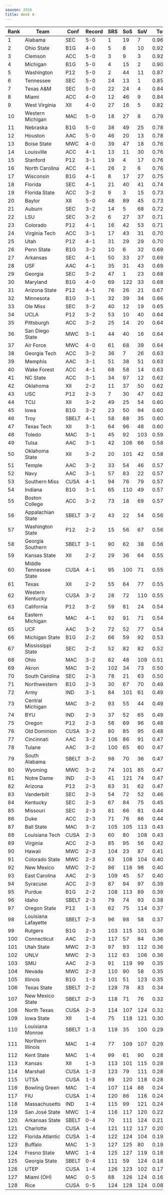 ```yaml
---
season: 2016
title: Week 6
---
```

<table class="display"><thead><tr><th>Rank</th><th>Team</th><th>Conf</th><th>Record</th><th>SRS</th><th>SoS</th><th>SoV</th><th>Total</th></tr></thead><tbody>
<tr><td>1</td><td>Alabama</td><td>SEC</td><td>5-0</td><td>1</td><td>19</td><td>7</td><td>0.96471</td></tr>
<tr><td>2</td><td>Ohio State</td><td>B1G</td><td>4-0</td><td>5</td><td>8</td><td>10</td><td>0.92699</td></tr>
<tr><td>3</td><td>Clemson</td><td>ACC</td><td>5-0</td><td>3</td><td>9</td><td>3</td><td>0.92626</td></tr>
<tr><td>4</td><td>Michigan</td><td>B1G</td><td>5-0</td><td>4</td><td>15</td><td>2</td><td>0.90758</td></tr>
<tr><td>5</td><td>Washington</td><td>P12</td><td>5-0</td><td>2</td><td>44</td><td>11</td><td>0.87669</td></tr>
<tr><td>6</td><td>Tennessee</td><td>SEC</td><td>5-0</td><td>24</td><td>13</td><td>1</td><td>0.85466</td></tr>
<tr><td>7</td><td>Texas A&M</td><td>SEC</td><td>5-0</td><td>22</td><td>24</td><td>4</td><td>0.84454</td></tr>
<tr><td>8</td><td>Miami</td><td>ACC</td><td>4-0</td><td>12</td><td>46</td><td>9</td><td>0.84115</td></tr>
<tr><td>9</td><td>West Virginia</td><td>XII</td><td>4-0</td><td>27</td><td>16</td><td>5</td><td>0.82109</td></tr>
<tr><td>10</td><td>Western Michigan</td><td>MAC</td><td>5-0</td><td>18</td><td>27</td><td>8</td><td>0.79085</td></tr>
<tr><td>11</td><td>Nebraska</td><td>B1G</td><td>5-0</td><td>38</td><td>49</td><td>25</td><td>0.78843</td></tr>
<tr><td>12</td><td>Houston</td><td>AAC</td><td>5-0</td><td>46</td><td>20</td><td>13</td><td>0.78546</td></tr>
<tr><td>13</td><td>Boise State</td><td>MWC</td><td>4-0</td><td>39</td><td>47</td><td>18</td><td>0.76715</td></tr>
<tr><td>14</td><td>Louisville</td><td>ACC</td><td>4-1</td><td>13</td><td>11</td><td>30</td><td>0.76553</td></tr>
<tr><td>15</td><td>Stanford</td><td>P12</td><td>3-1</td><td>19</td><td>4</td><td>17</td><td>0.76330</td></tr>
<tr><td>16</td><td>North Carolina</td><td>ACC</td><td>4-1</td><td>26</td><td>2</td><td>6</td><td>0.76210</td></tr>
<tr><td>17</td><td>Wisconsin</td><td>B1G</td><td>4-1</td><td>8</td><td>17</td><td>27</td><td>0.75881</td></tr>
<tr><td>18</td><td>Florida</td><td>SEC</td><td>4-1</td><td>21</td><td>40</td><td>41</td><td>0.74597</td></tr>
<tr><td>19</td><td>Florida State</td><td>ACC</td><td>3-2</td><td>9</td><td>3</td><td>15</td><td>0.73791</td></tr>
<tr><td>20</td><td>Baylor</td><td>XII</td><td>5-0</td><td>48</td><td>89</td><td>45</td><td>0.73415</td></tr>
<tr><td>21</td><td>Auburn</td><td>SEC</td><td>3-2</td><td>14</td><td>5</td><td>68</td><td>0.72373</td></tr>
<tr><td>22</td><td>LSU</td><td>SEC</td><td>3-2</td><td>6</td><td>27</td><td>37</td><td>0.71803</td></tr>
<tr><td>23</td><td>Colorado</td><td>P12</td><td>4-1</td><td>16</td><td>42</td><td>53</td><td>0.71125</td></tr>
<tr><td>24</td><td>Virginia Tech</td><td>ACC</td><td>3-1</td><td>17</td><td>43</td><td>31</td><td>0.70650</td></tr>
<tr><td>25</td><td>Utah</td><td>P12</td><td>4-1</td><td>31</td><td>29</td><td>29</td><td>0.70474</td></tr>
<tr><td>26</td><td>Penn State</td><td>B1G</td><td>3-2</td><td>10</td><td>6</td><td>32</td><td>0.69984</td></tr>
<tr><td>27</td><td>Arkansas</td><td>SEC</td><td>4-1</td><td>50</td><td>33</td><td>27</td><td>0.69903</td></tr>
<tr><td>28</td><td>USF</td><td>AAC</td><td>4-1</td><td>35</td><td>31</td><td>43</td><td>0.69324</td></tr>
<tr><td>29</td><td>Georgia</td><td>SEC</td><td>3-2</td><td>47</td><td>1</td><td>23</td><td>0.68625</td></tr>
<tr><td>30</td><td>Maryland</td><td>B1G</td><td>4-0</td><td>69</td><td>122</td><td>33</td><td>0.68219</td></tr>
<tr><td>31</td><td>Arizona State</td><td>P12</td><td>4-1</td><td>76</td><td>26</td><td>21</td><td>0.67694</td></tr>
<tr><td>32</td><td>Minnesota</td><td>B1G</td><td>3-1</td><td>32</td><td>39</td><td>34</td><td>0.66693</td></tr>
<tr><td>33</td><td>Ole Miss</td><td>SEC</td><td>3-2</td><td>40</td><td>12</td><td>19</td><td>0.65521</td></tr>
<tr><td>34</td><td>UCLA</td><td>P12</td><td>3-2</td><td>53</td><td>10</td><td>40</td><td>0.64920</td></tr>
<tr><td>35</td><td>Pittsburgh</td><td>ACC</td><td>3-2</td><td>25</td><td>14</td><td>20</td><td>0.64510</td></tr>
<tr><td>36</td><td>San Diego State</td><td>MWC</td><td>3-1</td><td>44</td><td>40</td><td>16</td><td>0.64481</td></tr>
<tr><td>37</td><td>Air Force</td><td>MWC</td><td>4-0</td><td>61</td><td>68</td><td>39</td><td>0.64359</td></tr>
<tr><td>38</td><td>Georgia Tech</td><td>ACC</td><td>3-2</td><td>36</td><td>7</td><td>26</td><td>0.63396</td></tr>
<tr><td>39</td><td>Memphis</td><td>AAC</td><td>3-1</td><td>51</td><td>38</td><td>51</td><td>0.63304</td></tr>
<tr><td>40</td><td>Wake Forest</td><td>ACC</td><td>4-1</td><td>68</td><td>58</td><td>14</td><td>0.63249</td></tr>
<tr><td>41</td><td>NC State</td><td>ACC</td><td>3-1</td><td>34</td><td>97</td><td>12</td><td>0.62980</td></tr>
<tr><td>42</td><td>Oklahoma</td><td>XII</td><td>2-2</td><td>11</td><td>37</td><td>50</td><td>0.62805</td></tr>
<tr><td>43</td><td>USC</td><td>P12</td><td>2-3</td><td>7</td><td>30</td><td>47</td><td>0.62199</td></tr>
<tr><td>44</td><td>TCU</td><td>XII</td><td>3-2</td><td>49</td><td>25</td><td>54</td><td>0.60845</td></tr>
<tr><td>45</td><td>Iowa</td><td>B1G</td><td>3-2</td><td>23</td><td>50</td><td>94</td><td>0.60269</td></tr>
<tr><td>46</td><td>Troy</td><td>SBELT</td><td>4-1</td><td>58</td><td>88</td><td>35</td><td>0.60217</td></tr>
<tr><td>47</td><td>Texas Tech</td><td>XII</td><td>3-1</td><td>64</td><td>96</td><td>48</td><td>0.60119</td></tr>
<tr><td>48</td><td>Toledo</td><td>MAC</td><td>3-1</td><td>45</td><td>92</td><td>103</td><td>0.59942</td></tr>
<tr><td>49</td><td>Tulsa</td><td>AAC</td><td>3-1</td><td>42</td><td>106</td><td>66</td><td>0.58228</td></tr>
<tr><td>50</td><td>Oklahoma State</td><td>XII</td><td>3-2</td><td>20</td><td>101</td><td>42</td><td>0.58081</td></tr>
<tr><td>51</td><td>Temple</td><td>AAC</td><td>3-2</td><td>33</td><td>54</td><td>46</td><td>0.57661</td></tr>
<tr><td>52</td><td>Navy</td><td>AAC</td><td>3-1</td><td>57</td><td>83</td><td>22</td><td>0.57459</td></tr>
<tr><td>53</td><td>Southern Miss</td><td>CUSA</td><td>4-1</td><td>94</td><td>76</td><td>79</td><td>0.57267</td></tr>
<tr><td>54</td><td>Indiana</td><td>B1G</td><td>3-1</td><td>65</td><td>110</td><td>49</td><td>0.57216</td></tr>
<tr><td>55</td><td>Boston College</td><td>ACC</td><td>3-2</td><td>73</td><td>18</td><td>69</td><td>0.57173</td></tr>
<tr><td>56</td><td>Appalachian State</td><td>SBELT</td><td>3-2</td><td>43</td><td>22</td><td>54</td><td>0.56911</td></tr>
<tr><td>57</td><td>Washington State</td><td>P12</td><td>2-2</td><td>15</td><td>56</td><td>67</td><td>0.56370</td></tr>
<tr><td>58</td><td>Georgia Southern</td><td>SBELT</td><td>3-1</td><td>90</td><td>62</td><td>38</td><td>0.56141</td></tr>
<tr><td>59</td><td>Kansas State</td><td>XII</td><td>2-2</td><td>29</td><td>36</td><td>64</td><td>0.55583</td></tr>
<tr><td>60</td><td>Middle Tennessee State</td><td>CUSA</td><td>4-1</td><td>95</td><td>100</td><td>71</td><td>0.55496</td></tr>
<tr><td>61</td><td>Texas</td><td>XII</td><td>2-2</td><td>55</td><td>64</td><td>77</td><td>0.55328</td></tr>
<tr><td>62</td><td>Western Kentucky</td><td>CUSA</td><td>3-2</td><td>28</td><td>72</td><td>110</td><td>0.55311</td></tr>
<tr><td>63</td><td>California</td><td>P12</td><td>3-2</td><td>59</td><td>81</td><td>24</td><td>0.54889</td></tr>
<tr><td>64</td><td>Eastern Michigan</td><td>MAC</td><td>4-1</td><td>92</td><td>91</td><td>71</td><td>0.54776</td></tr>
<tr><td>65</td><td>UCF</td><td>AAC</td><td>3-2</td><td>72</td><td>52</td><td>77</td><td>0.54266</td></tr>
<tr><td>66</td><td>Michigan State</td><td>B1G</td><td>2-2</td><td>66</td><td>59</td><td>92</td><td>0.53088</td></tr>
<tr><td>67</td><td>Mississippi State</td><td>SEC</td><td>2-2</td><td>52</td><td>82</td><td>82</td><td>0.52148</td></tr>
<tr><td>68</td><td>Ohio</td><td>MAC</td><td>3-2</td><td>82</td><td>48</td><td>109</td><td>0.51431</td></tr>
<tr><td>69</td><td>Akron</td><td>MAC</td><td>3-2</td><td>102</td><td>34</td><td>73</td><td>0.50798</td></tr>
<tr><td>70</td><td>South Carolina</td><td>SEC</td><td>2-3</td><td>78</td><td>21</td><td>63</td><td>0.50293</td></tr>
<tr><td>71</td><td>Northwestern</td><td>B1G</td><td>2-3</td><td>30</td><td>67</td><td>70</td><td>0.49880</td></tr>
<tr><td>72</td><td>Army</td><td>IND</td><td>3-1</td><td>84</td><td>101</td><td>61</td><td>0.49613</td></tr>
<tr><td>73</td><td>Central Michigan</td><td>MAC</td><td>3-2</td><td>93</td><td>55</td><td>44</td><td>0.49215</td></tr>
<tr><td>74</td><td>BYU</td><td>IND</td><td>2-3</td><td>37</td><td>52</td><td>65</td><td>0.49048</td></tr>
<tr><td>75</td><td>Oregon</td><td>P12</td><td>2-3</td><td>56</td><td>69</td><td>96</td><td>0.48713</td></tr>
<tr><td>76</td><td>Old Dominion</td><td>CUSA</td><td>3-2</td><td>80</td><td>85</td><td>95</td><td>0.48201</td></tr>
<tr><td>77</td><td>Cincinnati</td><td>AAC</td><td>3-2</td><td>106</td><td>86</td><td>91</td><td>0.47960</td></tr>
<tr><td>78</td><td>Tulane</td><td>AAC</td><td>3-2</td><td>100</td><td>65</td><td>60</td><td>0.47327</td></tr>
<tr><td>79</td><td>South Alabama</td><td>SBELT</td><td>3-2</td><td>98</td><td>70</td><td>36</td><td>0.47189</td></tr>
<tr><td>80</td><td>Wyoming</td><td>MWC</td><td>3-2</td><td>74</td><td>101</td><td>85</td><td>0.47163</td></tr>
<tr><td>81</td><td>Notre Dame</td><td>IND</td><td>2-3</td><td>41</td><td>121</td><td>74</td><td>0.47122</td></tr>
<tr><td>82</td><td>Arizona</td><td>P12</td><td>2-3</td><td>83</td><td>31</td><td>62</td><td>0.47109</td></tr>
<tr><td>83</td><td>Vanderbilt</td><td>SEC</td><td>2-3</td><td>54</td><td>72</td><td>52</td><td>0.46763</td></tr>
<tr><td>84</td><td>Kentucky</td><td>SEC</td><td>2-3</td><td>67</td><td>84</td><td>75</td><td>0.45826</td></tr>
<tr><td>85</td><td>Missouri</td><td>SEC</td><td>2-3</td><td>81</td><td>66</td><td>81</td><td>0.44828</td></tr>
<tr><td>86</td><td>Duke</td><td>ACC</td><td>2-3</td><td>71</td><td>76</td><td>86</td><td>0.44815</td></tr>
<tr><td>87</td><td>Ball State</td><td>MAC</td><td>3-2</td><td>105</td><td>105</td><td>113</td><td>0.43670</td></tr>
<tr><td>88</td><td>Louisiana Tech</td><td>CUSA</td><td>2-3</td><td>60</td><td>80</td><td>108</td><td>0.43480</td></tr>
<tr><td>89</td><td>Virginia</td><td>ACC</td><td>2-3</td><td>85</td><td>95</td><td>56</td><td>0.42046</td></tr>
<tr><td>90</td><td>Hawaii</td><td>MWC</td><td>2-3</td><td>104</td><td>23</td><td>87</td><td>0.41584</td></tr>
<tr><td>91</td><td>Colorado State</td><td>MWC</td><td>2-3</td><td>63</td><td>108</td><td>104</td><td>0.40349</td></tr>
<tr><td>92</td><td>New Mexico</td><td>MWC</td><td>2-2</td><td>86</td><td>116</td><td>98</td><td>0.40255</td></tr>
<tr><td>93</td><td>East Carolina</td><td>AAC</td><td>2-3</td><td>109</td><td>45</td><td>57</td><td>0.40010</td></tr>
<tr><td>94</td><td>Syracuse</td><td>ACC</td><td>2-3</td><td>87</td><td>94</td><td>97</td><td>0.39949</td></tr>
<tr><td>95</td><td>Purdue</td><td>B1G</td><td>2-2</td><td>108</td><td>113</td><td>89</td><td>0.39440</td></tr>
<tr><td>96</td><td>Idaho</td><td>SBELT</td><td>2-3</td><td>79</td><td>74</td><td>93</td><td>0.38421</td></tr>
<tr><td>97</td><td>Oregon State</td><td>P12</td><td>1-3</td><td>62</td><td>75</td><td>114</td><td>0.37970</td></tr>
<tr><td>98</td><td>Louisiana Lafayette</td><td>SBELT</td><td>2-3</td><td>96</td><td>98</td><td>58</td><td>0.37137</td></tr>
<tr><td>99</td><td>Rutgers</td><td>B1G</td><td>2-3</td><td>103</td><td>115</td><td>101</td><td>0.36813</td></tr>
<tr><td>100</td><td>Connecticut</td><td>AAC</td><td>2-3</td><td>117</td><td>57</td><td>84</td><td>0.36690</td></tr>
<tr><td>101</td><td>Utah State</td><td>MWC</td><td>2-3</td><td>97</td><td>93</td><td>112</td><td>0.36372</td></tr>
<tr><td>102</td><td>UNLV</td><td>MWC</td><td>2-3</td><td>112</td><td>63</td><td>106</td><td>0.36244</td></tr>
<tr><td>103</td><td>SMU</td><td>AAC</td><td>2-3</td><td>91</td><td>119</td><td>99</td><td>0.35619</td></tr>
<tr><td>104</td><td>Nevada</td><td>MWC</td><td>2-3</td><td>110</td><td>90</td><td>58</td><td>0.35209</td></tr>
<tr><td>105</td><td>Illinois</td><td>B1G</td><td>1-3</td><td>101</td><td>51</td><td>123</td><td>0.35012</td></tr>
<tr><td>106</td><td>Texas State</td><td>SBELT</td><td>2-2</td><td>128</td><td>78</td><td>83</td><td>0.34225</td></tr>
<tr><td>107</td><td>New Mexico State</td><td>SBELT</td><td>2-3</td><td>118</td><td>71</td><td>76</td><td>0.32762</td></tr>
<tr><td>108</td><td>North Texas</td><td>CUSA</td><td>2-3</td><td>114</td><td>107</td><td>124</td><td>0.32317</td></tr>
<tr><td>109</td><td>Iowa State</td><td>XII</td><td>1-4</td><td>75</td><td>118</td><td>121</td><td>0.30547</td></tr>
<tr><td>110</td><td>Louisiana Monroe</td><td>SBELT</td><td>1-3</td><td>119</td><td>35</td><td>100</td><td>0.29832</td></tr>
<tr><td>111</td><td>Northern Illinois</td><td>MAC</td><td>1-4</td><td>77</td><td>109</td><td>107</td><td>0.29326</td></tr>
<tr><td>112</td><td>Kent State</td><td>MAC</td><td>1-4</td><td>99</td><td>61</td><td>90</td><td>0.28789</td></tr>
<tr><td>113</td><td>Kansas</td><td>XII</td><td>1-3</td><td>113</td><td>101</td><td>115</td><td>0.28547</td></tr>
<tr><td>114</td><td>Marshall</td><td>CUSA</td><td>1-3</td><td>123</td><td>79</td><td>111</td><td>0.28437</td></tr>
<tr><td>115</td><td>UTSA</td><td>CUSA</td><td>1-3</td><td>89</td><td>120</td><td>118</td><td>0.28007</td></tr>
<tr><td>116</td><td>Bowling Green</td><td>MAC</td><td>1-4</td><td>107</td><td>114</td><td>88</td><td>0.24251</td></tr>
<tr><td>117</td><td>FIU</td><td>CUSA</td><td>1-4</td><td>120</td><td>86</td><td>116</td><td>0.24245</td></tr>
<tr><td>118</td><td>Massachusetts</td><td>IND</td><td>1-4</td><td>115</td><td>99</td><td>121</td><td>0.24115</td></tr>
<tr><td>119</td><td>San José State</td><td>MWC</td><td>1-4</td><td>116</td><td>117</td><td>120</td><td>0.22486</td></tr>
<tr><td>120</td><td>Arkansas State</td><td>SBELT</td><td>0-4</td><td>70</td><td>111</td><td>124</td><td>0.21338</td></tr>
<tr><td>121</td><td>Charlotte</td><td>CUSA</td><td>1-4</td><td>121</td><td>112</td><td>117</td><td>0.20511</td></tr>
<tr><td>122</td><td>Florida Atlantic</td><td>CUSA</td><td>1-4</td><td>122</td><td>124</td><td>104</td><td>0.19869</td></tr>
<tr><td>123</td><td>Buffalo</td><td>MAC</td><td>1-3</td><td>127</td><td>125</td><td>80</td><td>0.19825</td></tr>
<tr><td>124</td><td>Fresno State</td><td>MWC</td><td>1-4</td><td>125</td><td>127</td><td>119</td><td>0.18573</td></tr>
<tr><td>125</td><td>Georgia State</td><td>SBELT</td><td>0-4</td><td>111</td><td>59</td><td>124</td><td>0.18219</td></tr>
<tr><td>126</td><td>UTEP</td><td>CUSA</td><td>1-4</td><td>126</td><td>123</td><td>102</td><td>0.17678</td></tr>
<tr><td>127</td><td>Miami (OH)</td><td>MAC</td><td>0-5</td><td>88</td><td>126</td><td>124</td><td>0.16032</td></tr>
<tr><td>128</td><td>Rice</td><td>CUSA</td><td>0-5</td><td>124</td><td>128</td><td>124</td><td>0.08722</td></tr>
</tbody></table>
